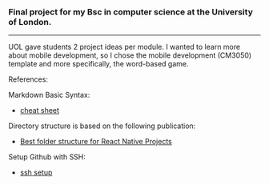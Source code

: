### Final project for my Bsc in computer science at the University of London.

---

UOL gave students 2 project ideas per module.
I wanted to learn more about mobile development, so I chose the mobile development (CM3050) template and more specifically, the word-based game.

References:

Markdown Basic Syntax:  
- [cheat sheet](https://www.markdownguide.org/cheat-sheet/)

Directory structure is based on the following publication:  
- [Best folder structure for React Native Projects](https://learn.habilelabs.io/best-folder-structure-for-react-native-project-a46405bdba7)

Setup Github with SSH:
- [ssh setup](https://www.theserverside.com/blog/Coffee-Talk-Java-News-Stories-and-Opinions/GitHub-SSH-Key-Setup-Config-Ubuntu-Linux)